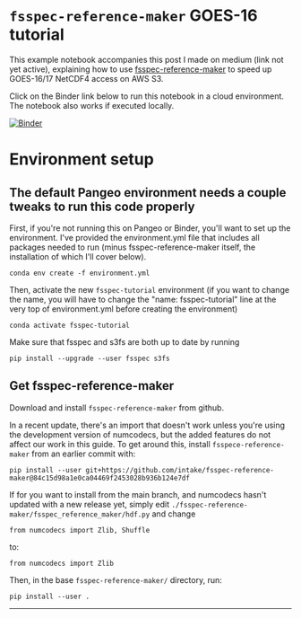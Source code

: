 # `fsspec-reference-maker` GOES-16 tutorial

This example notebook accompanies this post I made on medium (link not yet active), explaining how to use [fsspec-reference-maker](https://github.com/intake/fsspec-reference-maker) to speed up GOES-16/17 NetCDF4 access on AWS S3.

Click on the Binder link below to run this notebook in a cloud environment. The notebook also works if executed locally. 

[![Binder](https://binder.pangeo.io/badge_logo.svg)](https://binder.pangeo.io/v2/gh/lsterzinger/fsspec-reference-maker-tutorial/8b5b6e4b0be7f9ec0216511a2e68efd11dcc9aea)

# Environment setup
## The default Pangeo environment needs a couple tweaks to run this code properly

First, if you're not running this on Pangeo or Binder, you'll want to set up the environment. I've provided the environment.yml file that includes all packages needed to run (minus fsspec-reference-maker itself, the installation of which I'll cover below).
```
conda env create -f environment.yml
```

Then, activate the new `fsspec-tutorial` environment (if you want to change the name, you will have to change the "name: fsspec-tutorial" line at the very top of environment.yml before creating the environment)
```
conda activate fsspec-tutorial
```

Make sure that fsspec and s3fs are both up to date by running
```
pip install --upgrade --user fsspec s3fs
```

## Get fsspec-reference-maker
Download and install `fsspec-reference-maker` from github. 

In a recent update, there's an import that doesn't work unless you're using the development version of numcodecs, but the added features do not affect our work in this guide. To get around this, install `fsspece-reference-maker` from an earlier commit with:
```
pip install --user git+https://github.com/intake/fsspec-reference-maker@84c15d98a1e0ca04469f2453028b936b124e7df
```


If for you want to install from the main branch, and numcodecs hasn't updated with a new release yet, simply edit `./fsspec-reference-maker/fsspec_reference_maker/hdf.py` and change

```
from numcodecs import Zlib, Shuffle
```
to:
```
from numcodecs import Zlib
```
Then, in the base `fsspec-reference-maker/` directory, run:
```
pip install --user .
```
---
